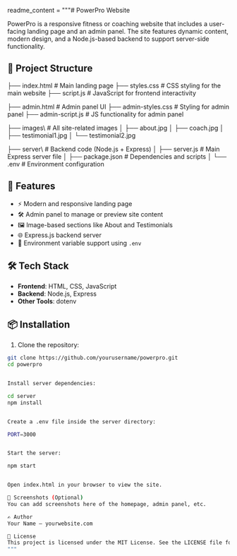 readme_content = """# PowerPro Website

PowerPro is a responsive fitness or coaching website that includes a user-facing landing page and an admin panel. The site features dynamic content, modern design, and a Node.js-based backend to support server-side functionality.

## 📁 Project Structure

├── index.html # Main landing page
├── styles.css # CSS styling for the main website
├── script.js # JavaScript for frontend interactivity

├── admin.html # Admin panel UI
├── admin-styles.css # Styling for admin panel
├── admin-script.js # JS functionality for admin panel

├── images\ # All site-related images
│ ├── about.jpg
│ ├── coach.jpg
│ ├── testimonial1.jpg
│ └── testimonial2.jpg

├── server\ # Backend code (Node.js + Express)
│ ├── server.js # Main Express server file
│ ├── package.json # Dependencies and scripts
│ └── .env # Environment configuration


## 🚀 Features

- ⚡ Modern and responsive landing page
- 🛠️ Admin panel to manage or preview site content
- 🖼️ Image-based sections like About and Testimonials
- 🌐 Express.js backend server
- 🔐 Environment variable support using `.env`

## 🛠️ Tech Stack

- **Frontend**: HTML, CSS, JavaScript
- **Backend**: Node.js, Express
- **Other Tools**: dotenv

## 📦 Installation

1. Clone the repository:

```bash
git clone https://github.com/yourusername/powerpro.git
cd powerpro


Install server dependencies:

cd server
npm install


Create a .env file inside the server directory:

PORT=3000


Start the server:

npm start


Open index.html in your browser to view the site.

📸 Screenshots (Optional)
You can add screenshots here of the homepage, admin panel, etc.

✍️ Author
Your Name — yourwebsite.com

📄 License
This project is licensed under the MIT License. See the LICENSE file for details.
"""
